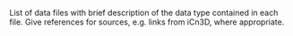 List of data files with brief description of the data type contained in each file.
Give references for sources, e.g. links from iCn3D, where appropriate.
